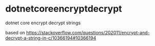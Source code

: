 # dotnetcoreencryptdecrypt
dotnet core encrypt decrypt strings

based on https://stackoverflow.com/questions/202011/encrypt-and-decrypt-a-string-in-c/10366194#10366194
